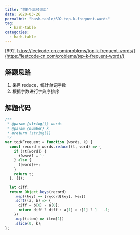 ```yaml
---
title: "前K个高频词汇"
date: 2020-03-26
permalink: "hash-table/692.top-k-frequent-words"
tag:
  - hash-table
categories:
  - hash-table
---
```


[692. https://leetcode-cn.com/problems/top-k-frequent-words/](https://leetcode-cn.com/problems/top-k-frequent-words/)

## 解题思路

1. 采用 reduce，统计单词字数
2. 根据字数进行字典序排序

## 解题代码

```js
/**
 * @param {string[]} words
 * @param {number} k
 * @return {string[]}
 */
var topKFrequent = function (words, k) {
  const record = words.reduce((t, word) => {
    if (!t[word]) {
      t[word] = 1;
    } else {
      t[word]++;
    }
    return t;
  }, {});

  let diff;
  return Object.keys(record)
    .map((key) => [record[key], key])
    .sort((a, b) => {
      diff = b[0] - a[0];
      return diff ? diff : a[1] > b[1] ? 1 : -1;
    })
    .map((item) => item[1])
    .slice(0, k);
};
```
